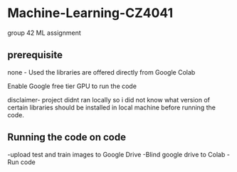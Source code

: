 # Machine-Learning-CZ4041

group 42 ML assignment

## prerequisite

none - Used the libraries are offered directly from Google Colab

Enable Google free tier GPU to run the code 

disclaimer- project didnt ran locally so  i did not know what version of certain libraries should be installed in local machine before running the code. 

## Running the code on code 

-upload test and train images to Google Drive 
-Blind google drive to Colab
-Run code 
